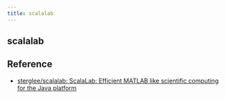```yaml
---
title: scalalab
---
```


## scalalab


## Reference
* [sterglee/scalalab: ScalaLab: Efficient MATLAB like scientific computing for the Java platform](https://github.com/sterglee/scalalab)
